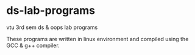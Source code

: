 # ds-lab-programs
vtu 3rd sem ds &amp; oops lab programs

These programs are written in linux environment and compiled using the GCC & g++ compiler.
